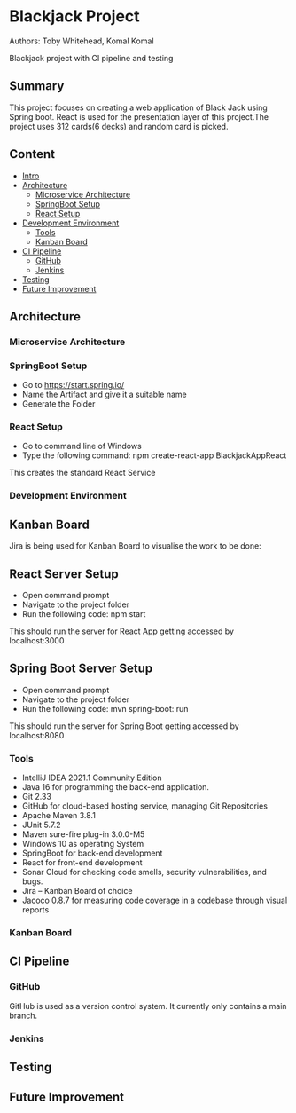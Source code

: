 # Blackjack Project
Authors: Toby Whitehead, Komal Komal

Blackjack project with CI pipeline and testing

## Summary
This project focuses on creating a web application of Black Jack using Spring boot. React is used for the presentation layer of this project.The project uses 312 cards(6 decks) and random card is picked.

## Content

* [Intro](#Blackjack-Project)
* [Architecture](#Architecture)
  * [Microservice Architecture](#Microservice-Architecture)
  * [SpringBoot Setup](#SpringBoot-Setup)
  * [React Setup](#React-Setup)
* [Development Environment](#Development-Environment)
  * [Tools](#Tools)
  * [Kanban Board](#Kanban-Board)
* [CI Pipeline](#CI-Pipeline)
  * [GitHub](#GitHub)
  * [Jenkins](#Jenkins)
* [Testing](#Testing)
* [Future Improvement](#Future-Improvement)

## Architecture

### Microservice Architecture

### SpringBoot Setup

* Go to https://start.spring.io/
* Name the Artifact and give it a suitable name
* Generate the Folder

### React Setup

* Go to command line of Windows
* Type the following command:
npm create-react-app BlackjackAppReact

This creates the standard React Service

### Development Environment

## Kanban Board

Jira is being used for Kanban Board to visualise the work to be done:

## React Server Setup

* Open command prompt
* Navigate to the project folder
* Run the following code: npm start
 
This should run the server for React App getting accessed by localhost:3000

## Spring Boot Server Setup

* Open command prompt
* Navigate to the project folder
* Run the following code: mvn spring-boot: run
  
This should run the server for Spring Boot getting accessed by localhost:8080

### Tools

* IntelliJ IDEA 2021.1 Community Edition
* Java 16 for programming the back-end application.
* Git 2.33
* GitHub for cloud-based hosting service, managing Git Repositories
* Apache Maven 3.8.1
* JUnit 5.7.2
* Maven sure-fire plug-in 3.0.0-M5
* Windows 10 as operating System
* SpringBoot for back-end development
* React for front-end development
* Sonar Cloud for checking code smells, security vulnerabilities, and bugs.
* Jira – Kanban Board of choice
* Jacoco 0.8.7 for measuring code coverage in a codebase through visual reports



### Kanban Board

## CI Pipeline

### GitHub

GitHub is used as a version control system. It currently only
contains a main branch.

<!---
INSERT GITHUB GRAPHIC HERE
-->

### Jenkins
<!---
I know nothing about Jenkins
-->

## Testing
<!---
Insert testing section
-->

## Future Improvement
<!---
Insert future improvement section
-->
